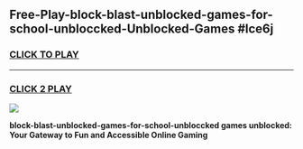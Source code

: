
## Free-Play-block-blast-unblocked-games-for-school-unbloccked-Unblocked-Games #lce6j
<h3>
<a href="https://news.freeplayer.one?title=block-blast-unblocked-games-for-school-unbloccked&ref=8M">CLICK TO PLAY</a></h3>
<hr>

<h3>
<a href="https://news.freeplayer.one?title=block-blast-unblocked-games-for-school-unbloccked&ref=8M">CLICK 2 PLAY</a>
  
</h3>

<a href="https://news.freeplayer.one?title=block-blast-unblocked-games-for-school-unbloccked&ref=8M"><img src="https://clearcache.store/games.png"></a>


**block-blast-unblocked-games-for-school-unbloccked games unblocked: Your Gateway to Fun and Accessible Online Gaming**
